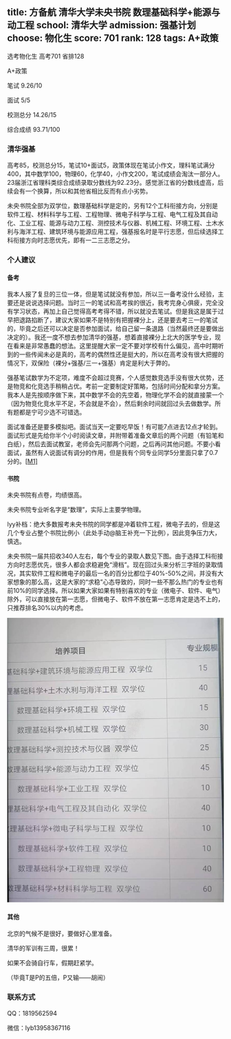 title: 方备航 清华大学未央书院 数理基础科学+能源与动工程
school: 清华大学
admission: 强基计划
choose: 物化生
score: 701
rank: 128
tags: A+政策
---

选考物化生 高考701 省排128

A+政策

笔试 9.26/10

面试 5/5

校测总分 14.26/15

综合成绩 93.71/100

### 清华强基

高考85，校测总分15，笔试10+面试5，政策体现在笔试小作文，理科笔试满分400，其中数学100，物理60，化学40，小作文200，笔试成绩会淘汰一部分人。23届浙江省理科类综合成绩录取分数线为92.23分。感觉浙江省的分数线虚高，后续会有一个换算，所以和其他省相比反而有点小劣势。

未央书院全部为双学位，数理基础科学是定的，另有12个工科衔接方向，分别是软件工程、材料科学与工程、工程物理、微电子科学与工程、电气工程及其自动化、工业工程、能源与动力工程、测控技术与仪器、机械工程、环境工程、土木水利与海洋工程、建筑环境与能源应用工程，强基报名时是平行志愿，但后续选择工科衔接方向时志愿优先，即有一二三志愿之分。

### 个人建议

#### 备考

我本人报了复旦的三位一体，但是笔试就没有参加，所以三一备考没什么经验，主要还是说说选择问题。当时三一的笔试和高考挨的很近，我考完身心俱疲，完全没有学习状态，再加上自己觉得高考考得不错，所以就没去笔试。但是我这是属于过早把退路掐断了，建议大家如果不是特别有把握裸分上，还是要去考三一的笔试的，毕竟之后还可以决定是否参加面试，给自己留一条退路（当然最终还是要做出决定的）。我还一度不想去参加清华的强基，想着直接裸分上北大的医学专业，现在看来是非常愚蠢的想法。这里提醒大家一定不要对学校有什么偏见，高中时期听到的一些传闻未必是真的，高考的偶然性还是挺大的，所以在高考没有很大把握的情况下，双保险（裸分+强基/三一+强基）肯定是利大于弊的。

强基笔试数学为不定项，难度不会超过竞赛，个人感觉数竞选手没有很大优势，还是物竞和化竞选手稍稍占优。考前一定要制定好策略，包括时间分配和拿分方案。我本人是先按顺序做下来，其中数学不会的先空着，物理化学不会的就直接蒙一个（因为物竞化竞水平不足，不会就是不会），然后剩余时间就回过头去做数学。所有题都是宁可少选不可错选。

面试准备还是要多模拟吧。面试当天一定要吃早饭！有可能7点进去12点才轮到。面试形式是先给你半个小时阅读文章，并附带着准备文章后的两个问题（有铅笔和白纸），然后去面试教室，老师会先问那两个问题，之后再问其他问题。不要小看面试，虽然有人说面试有调分的作用，但是我有个同专业同学5分里面只拿了0.7分的。[[M1\]](#_msocom_1) 

#### 书院

未央书院有点卷，均绩很高。

未央书院专业听名字是“数理”，实际上主要学物理。

lyy补档：绝大多数报考未央书院的同学都是冲着软件工程，微电子去的，但是这几个专业占整个书院比例小（此处手动@脑王补充一下比例），因此竞争压力大，慎选。

未央书院一届共招收340人左右，每个专业的录取人数见下图。由于选择工科衔接方向时志愿优先，很多人都会求稳避免“滑档”。现在回过头来分析三字班的录取情况，其实软件工程和微电子的最后一名的百分比都位于40%-50%之间，并没有大家想象的那么高，这是大家的“求稳”心态导致的，同时一些不那么热门的专业也有前10%的同学选择。所以如果大家如果有特别喜欢的专业（微电子、软件、电气）除外，可以直接放在第一志愿，但微电子、软件不放在第一志愿肯定是选不上的，只推荐排名30%以内的考虑。

![PTH6HCQYACABI](.\assets\clip_image002-1722944882779-1.jpg)

#### 其他

北京的气候不是很好，要做好心里准备。

清华的军训有三周，很累！

如果不会骑自行车，假期赶紧学。

（毕竟T是P的五倍，P又输——胡闹）

### 联系方式

QQ：1819562594

微信：lyb13958367116
